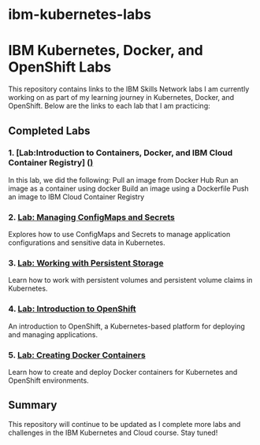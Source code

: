 # ibm-kubernetes-labs
# IBM Kubernetes, Docker, and OpenShift Labs

This repository contains links to the IBM Skills Network labs I am currently working on as part of my learning journey in Kubernetes, Docker, and OpenShift. Below are the links to each lab that I am practicing:

## Completed Labs

### 1. [Lab:Introduction to Containers, Docker, and IBM Cloud Container Registry] ([)](https://labs.cognitiveclass.ai/v2/tools/cloud-ide-kubernetes?ulid=ulid-890236321f9b1051ba114502cc1abb3eb9cbdf6b)

In this lab, we did the following:
Pull an image from Docker Hub
Run an image as a container using docker
Build an image using a Dockerfile
Push an image to IBM Cloud Container Registry
### 2. [Lab: Managing ConfigMaps and Secrets](https://www.ibm.com/training/course/yyyy)  
Explores how to use ConfigMaps and Secrets to manage application configurations and sensitive data in Kubernetes.

### 3. [Lab: Working with Persistent Storage](https://www.ibm.com/training/course/zzzz)  
Learn how to work with persistent volumes and persistent volume claims in Kubernetes.

### 4. [Lab: Introduction to OpenShift](https://www.ibm.com/training/course/aaaa)  
An introduction to OpenShift, a Kubernetes-based platform for deploying and managing applications.

### 5. [Lab: Creating Docker Containers](https://www.ibm.com/training/course/bbbb)  
Learn how to create and deploy Docker containers for Kubernetes and OpenShift environments.

## Summary

This repository will continue to be updated as I complete more labs and challenges in the IBM Kubernetes and Cloud course. Stay tuned!
